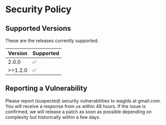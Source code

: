 # Security Policy

## Supported Versions

These are the releases currently supported:

| Version | Supported          |
| ------- | ------------------ |
| 2.0.0   | :white_check_mark: |
| >=1.2.0   | :white_check_mark: |

## Reporting a Vulnerability

Please report (suspected) security vulnerabilities to waglds at gmail.com. You will receive a response from us within 48 hours. If the issue is confirmed, we will release a patch as soon as possible depending on complexity but historically within a few days.

